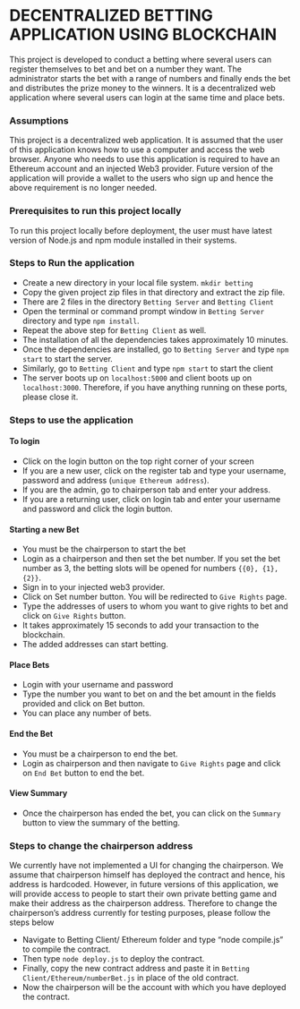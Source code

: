 # DECENTRALIZED BETTING APPLICATION USING BLOCKCHAIN

This project is developed to conduct a betting where several users can register themselves to bet and bet on a number they want. The administrator starts the bet with a range of numbers and finally ends the bet and distributes the prize money to the winners. It is a decentralized web application where several users can login at the same time and place bets.

### Assumptions
This project is a decentralized web application. It is assumed that the user of this application knows how to use a computer and access the web browser. Anyone who needs to use this application is required to have an Ethereum account and an injected Web3 provider. Future version of the application will provide a wallet to the users who sign up and hence the above requirement is no longer needed.

### Prerequisites to run this project locally
To run this project locally before deployment, the user must have latest version of Node.js and npm module installed in their systems.

### Steps to Run the application
* Create a new directory in your local file system. `mkdir betting`
* Copy the given project zip files in that directory and extract the zip file.
* There are 2 files in the directory `Betting Server` and `Betting Client`
* Open the terminal or command prompt window in `Betting Server` directory and type `npm install`.
* Repeat the above step for `Betting Client` as well.
* The installation of all the dependencies takes approximately 10 minutes.
* Once the dependencies are installed, go to `Betting Server` and type `npm start` to start the server.
* Similarly, go to `Betting Client` and type `npm start` to start the client
* The server boots up on `localhost:5000` and client boots up on `localhost:3000`. Therefore, if you have anything running on these ports, please close it.

### Steps to use the application
#### To login
* Click on the login button on the top right corner of your screen
* If you are a new user, click on the register tab and type your username, password and address (`unique Ethereum address`).
* If you are the admin, go to chairperson tab and enter your address.
* If you are a returning user, click on login tab and enter your username and password and click the login button.
#### Starting a new Bet
* You must be the chairperson to start the bet
* Login as a chairperson and then set the bet number. If you set the bet number as 3, the betting slots will be opened for numbers `{{0}, {1}, {2}}`.
* Sign in to your injected web3 provider.
* Click on Set number button. You will be redirected to `Give Rights` page.
* Type the addresses of users to whom you want to give rights to bet and click on `Give Rights` button.
* It takes approximately 15 seconds to add your transaction to the blockchain.
* The added addresses can start betting.
#### Place Bets
* Login with your username and password
* Type the number you want to bet on and the bet amount in the fields provided and click on Bet button.
* You can place any number of bets.
#### End the Bet
* You must be a chairperson to end the bet.
* Login as chairperson and then navigate to `Give Rights` page and click on `End Bet` button to end the bet.
#### View Summary
* Once the chairperson has ended the bet, you can click on the `Summary` button to view the summary of the betting.

### Steps to change the chairperson address
We currently have not implemented a UI for changing the chairperson. We assume that chairperson himself has deployed the contract and hence, his address is hardcoded. However, in future versions of this application, we will provide access to people to start their own private betting game and make their address as the chairperson address. Therefore to change the chairperson’s address currently for testing purposes, please follow the steps below
* Navigate to Betting Client/ Ethereum folder and type “node compile.js” to compile the contract.
* Then type `node deploy.js` to deploy the contract.
* Finally, copy the new contract address and paste it in `Betting Client/Ethereum/numberBet.js` in place of the old contract.
* Now the chairperson will be the account with which you have deployed the contract.